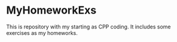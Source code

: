 # MyHomeworkExs
This is repository with my starting as CPP coding. It includes some exercises as my homeworks.